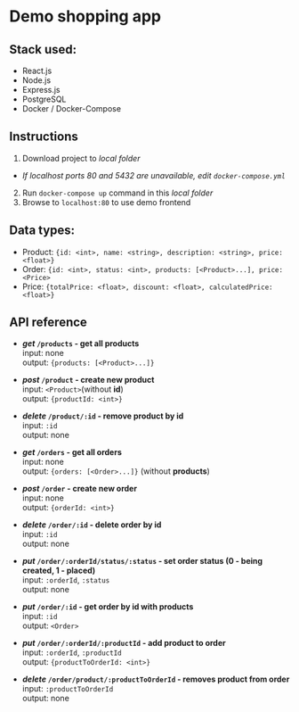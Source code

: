 # Demo shopping app

## Stack used:
* React.js
* Node.js
* Express.js
* PostgreSQL
* Docker / Docker-Compose
## Instructions
1. Download project to *local folder*
* *If localhost ports 80 and 5432 are unavailable, edit `docker-compose.yml`*
2. Run `docker-compose up` command in this *local folder*
3. Browse to `localhost:80` to use demo frontend

## Data types:
* Product: `{id: <int>, name: <string>, description: <string>, price: <float>}`
* Order: `{id: <int>, status: <int>, products: [<Product>...], price: <Price>`
* Price: `{totalPrice: <float>, discount: <float>, calculatedPrice: <float>}`

## API reference


*  __*get* `/products` - get all products__\
    input: none\
    output: `{products: [<Product>...]}`  
  
* __*post* `/product` - create new product__\
    input: `<Product>`(without **id**)\
    output: `{productId: <int>}`
  
* __*delete* `/product/:id` - remove product by id__\
    input: `:id`\
    output: none
  
* __*get* `/orders` - get all orders__\
    input: none\
    output: `{orders: [<Order>...]}` (without **products**) 
  
* __*post* `/order` - create new order__\
    input: none\
    output: `{orderId: <int>}`
  
* __*delete* `/order/:id` - delete order by id__\
    input: `:id`\
    output: none
  
* __*put* `/order/:orderId/status/:status` - set order status (0 - being created, 1 - placed)__\
    input: `:orderId`, `:status`\
    output: none
  
* __*put* `/order/:id` - get order by id with products__\
    input: `:id`\
    output: `<Order>`
  
* __*put* `/order/:orderId/:productId` - add product to order__\
    input: `:orderId`, `:productId`\
    output: `{productToOrderId: <int>}`
  
* __*delete* `/order/product/:productToOrderId` - removes product from order__\
    input: `:productToOrderId`\
    output: none
